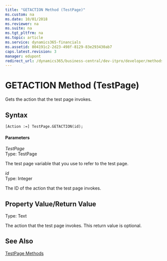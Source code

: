 ```yaml
---
title: "GETACTION Method (TestPage)"
ms.custom: na
ms.date: 10/01/2018
ms.reviewer: na
ms.suite: na
ms.tgt_pltfrm: na
ms.topic: article
ms.service: dynamics365-financials
ms.assetid: 804191c2-2d23-498f-8129-83e293430ab7
caps.latest.revision: 3
manager: edupont
redirect_url: /dynamics365/business-central/dev-itpro/developer/methods-auto/al-method-reference
---
```


 

# GETACTION Method (TestPage)
Gets the action that the test page invokes.  
  
## Syntax  
  
```  
[Action :=] TestPage.GETACTION(id);  
```  
  
#### Parameters  
 *TestPage*  
 Type: TestPage  
  
 The test page variable that you use to refer to the test page.  
  
 *id*  
 Type: Integer  
  
 The ID of the action that the test page invokes.  
  
## Property Value/Return Value  
 Type: Text  
  
 The action that the test page invokes. This return value is optional.  
  
## See Also  
 [TestPage Methods](devenv-TestPage-Methods.md)